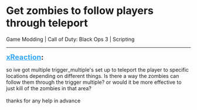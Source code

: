 # Get zombies to follow players through teleport
Game Modding | Call of Duty: Black Ops 3 | Scripting

---
<strong style="font-size: 1.4em;"><span style="text-decoration: underline;text-decoration-color: #34a7f9;"><span style="color:#34a7f9;">xReaction</span></span>:</strong>

<p>so ive got multiple trigger_multiple&#39;s set up to teleport the player to specific locations depending on different things. Is there a way the zombies can follow them through the trigger multiple? or would it be more effective to just kill of the zombies in that area?<br /><br />thanks for any help in advance</p>
